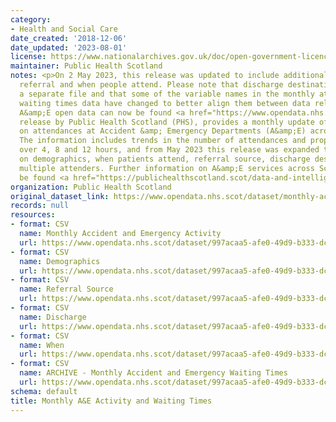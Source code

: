 ```yaml
---
category:
- Health and Social Care
date_created: '2018-12-06'
date_updated: '2023-08-01'
license: https://www.nationalarchives.gov.uk/doc/open-government-licence/version/3/
maintainer: Public Health Scotland
notes: <p>On 2 May 2023, this release was updated to include additional data for demographics,
  referral and when people attend. Please note that discharge destination is now in
  a separate file and that some of the variable names in the monthly attendance and
  waiting times data have changed to better align them between data releases. Weekly
  A&amp;E open data can now be found <a href="https://www.opendata.nhs.scot/dataset/weekly-accident-and-emergency-activity-and-waiting-times">here</a>.\r\n\r\nThis
  release by Public Health Scotland (PHS), provides a monthly update of key statistics
  on attendances at Accident &amp; Emergency Departments (A&amp;E) across Scotland.
  The information includes trends in the number of attendances and proportion waiting
  over 4, 8 and 12 hours, and from May 2023 this release was expanded to include data
  on demographics, when patients attend, referral source, discharge destination and
  multiple attenders. Further information on A&amp;E services across Scotland can
  be found <a href="https://publichealthscotland.scot/data-and-intelligence/ae-activity/">here</a>.</p>
organization: Public Health Scotland
original_dataset_link: https://www.opendata.nhs.scot/dataset/monthly-accident-and-emergency-activity-and-waiting-times
records: null
resources:
- format: CSV
  name: Monthly Accident and Emergency Activity
  url: https://www.opendata.nhs.scot/dataset/997acaa5-afe0-49d9-b333-dcf84584603d/resource/37ba17b1-c323-492c-87d5-e986aae9ab59/download/monthly_ae_activity_202306.csv
- format: CSV
  name: Demographics
  url: https://www.opendata.nhs.scot/dataset/997acaa5-afe0-49d9-b333-dcf84584603d/resource/6abbf8e4-e4e0-4a56-a7b9-f7c7b4171ff3/download/opendata_monthly_ae_demographics_202306.csv
- format: CSV
  name: Referral Source
  url: https://www.opendata.nhs.scot/dataset/997acaa5-afe0-49d9-b333-dcf84584603d/resource/235407ca-1676-472e-9e4d-6e7230934a95/download/opendata_monthly_ae_referral_202306.csv
- format: CSV
  name: Discharge
  url: https://www.opendata.nhs.scot/dataset/997acaa5-afe0-49d9-b333-dcf84584603d/resource/c4622324-f59c-4011-a67b-83b59c59ca94/download/opendata_monthly_ae_discharge_202306.csv
- format: CSV
  name: When
  url: https://www.opendata.nhs.scot/dataset/997acaa5-afe0-49d9-b333-dcf84584603d/resource/022c3b27-6a58-48dc-8038-8f1f93bb0e78/download/opendata_monthly_ae_when_202306.csv
- format: CSV
  name: ARCHIVE - Monthly Accident and Emergency Waiting Times
  url: https://www.opendata.nhs.scot/dataset/997acaa5-afe0-49d9-b333-dcf84584603d/resource/2a4adc0a-e8e3-4605-9ade-61e13a85b3b9/download/monthly_ae_waitingtimes_202303.csv
schema: default
title: Monthly A&E Activity and Waiting Times
---
```


